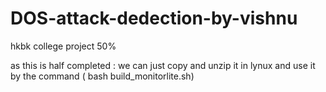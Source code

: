 # DOS-attack-dedection-by-vishnu
hkbk college project 50%



as this is half completed : we can just copy and unzip it in lynux and use it by the  command  ( bash build_monitorlite.sh)
